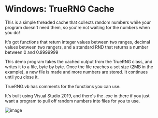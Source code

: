 # Windows: TrueRNG Cache
This is a simple threaded cache that collects random numbers while your program doesn't need them, so you're not waiting for the numbers when you do!

It's got functions that return integer values between two ranges, decimal values between two rangers, and a standard RND that returns a number between 0 and 0.9999999

This demo program takes the cached output from the TrueRNG class, and writes it to a file, byte by byte.
Once the file reaches a set size (2MB in the example), a new file is made and more numbers are stored. It continues until you close it.

TrueRNG.vb has comments for the functions you can use.

It's built using Visual Studio 2019, and there's the .exe in there if you just want a program to pull off random numbers into files for you to use.

![image](https://user-images.githubusercontent.com/1586332/169997760-c81497cb-df3c-4e66-b3b8-032e61e6f5c5.png)



